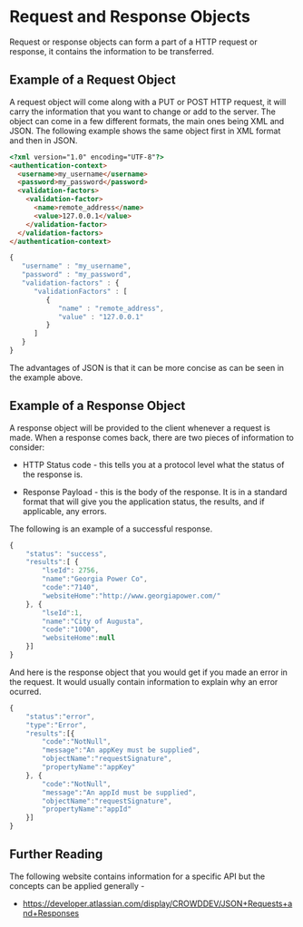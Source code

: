 # Request and Response Objects

Request or response objects can form a part of a HTTP request or response, it contains the information to be transferred.


## Example of a Request Object

A request object will come along with a PUT or POST HTTP request, it will carry the information that you want to change or add to the server. The object can come in a few different formats, the main ones being XML and JSON. The following example shows the same object first in XML format and then in JSON.

```html
<?xml version="1.0" encoding="UTF-8"?>
<authentication-context>
  <username>my_username</username>
  <password>my_password</password>
  <validation-factors>
    <validation-factor>
      <name>remote_address</name>
      <value>127.0.0.1</value>
    </validation-factor>
  </validation-factors>
</authentication-context>
```

```javascript
{
   "username" : "my_username",
   "password" : "my_password",
   "validation-factors" : {
      "validationFactors" : [
         {
            "name" : "remote_address",
            "value" : "127.0.0.1"
         }
      ]
   }
}
```

The advantages of JSON is that it can be more concise as can be seen in the example above.

## Example of a Response Object

A response object will be provided to the client whenever a request is made. When a response comes back, there are two pieces of information to consider:

* HTTP Status code - this tells you at a protocol level what the status of the response is.

* Response Payload - this is the body of the response. It is in a standard format that will give you the application status, the results, and if applicable, any errors.

The following is an example of a successful response.

```javascript
{
    "status": "success",
    "results":[ {
        "lseId": 2756,
        "name":"Georgia Power Co",
        "code":"7140",
        "websiteHome":"http://www.georgiapower.com/"
    }, {
        "lseId":1,
        "name":"City of Augusta",
        "code":"1000",
        "websiteHome":null
    }]
}
```
And here is the response object that you would get if you made an error in the request. It would usually contain information to explain why an error ocurred.

```javascript
{
    "status":"error",
    "type":"Error",
    "results":[{
        "code":"NotNull",
        "message":"An appKey must be supplied",
        "objectName":"requestSignature",
        "propertyName":"appKey"
    }, {
        "code":"NotNull",
        "message":"An appId must be supplied",
        "objectName":"requestSignature",
        "propertyName":"appId"
    }]
}
```
## Further Reading

The following website contains information for a specific API but the concepts can be applied generally -

* https://developer.atlassian.com/display/CROWDDEV/JSON+Requests+and+Responses
